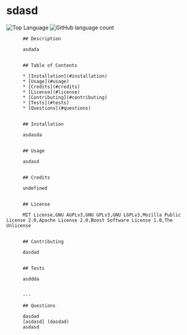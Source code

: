 # sdasd
  ![Top Language](https://img.shields.io/github/languages/top/dasdad/sdasd)
  ![GitHub language count](https://img.shields.io/github/languages/count/dasdad/sdasd)

          ## Description 

          asdada


          ## Table of Contents
          
          * [Installation](#installation)
          * [Usage](#usage)
          * [Credits](#credits)
          * [License](#license)
          * [Contributing](#contributing)
          * [Tests](#tests)
          * [Questions](#questions)


          ## Installation

          asdasda


          ## Usage 

          asdasd 


          ## Credits

          undefined


          ## License

          MIT License,GNU AGPLv3,GNU GPLv3,GNU LGPLv3,Mozilla Public License 2.0,Apache License 2.0,Boost Software License 1.0,The Unlicense


          ## Contributing

          dasdad


          ## Tests

          asddda


          ---
          
          ## Questions

          dasdad
          [asdasd] (dasdad)
          asdasd
